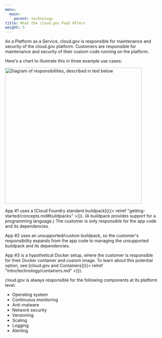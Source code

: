 ```yaml
---
menu:
  main:
    parent: technology
title: What the cloud.gov PaaS Offers
weight: 5
---
```


As a Platform as a Service, cloud.gov is responsible for maintenance and security of the cloud.gov platform. Customers are responsible for maintenance and security of their custom code running on the platform.

Here's a chart to illustrate this in three example use cases:

<img src="/img/boundaries.svg" alt="Diagram of responsibilities, described in text below" width="450" />

App #1 uses a [Cloud Foundry standard buildpack]({{< relref "getting-started/concepts.md#buildpacks" >}}). (A buildpack provides support for a programming language.) The customer is only responsible for the app code and its dependencies.

App #2 uses an unsupported/custom buildpack, so the customer's responsibility expands from the app code to managing the unsupported buildpack and its dependencies.

App #3 is a hypothetical Docker setup, where the customer is responsible for their Docker container and custom image. To learn about this potential option, see [cloud.gov and Containers]({{< relref "intro/technology/containers.md" >}}).

cloud.gov is always responsible for the following components at its platform level:

* Operating system
* Continuous monitoring
* Anti-malware
* Network security
* Versioning
* Scaling
* Logging
* Alerting